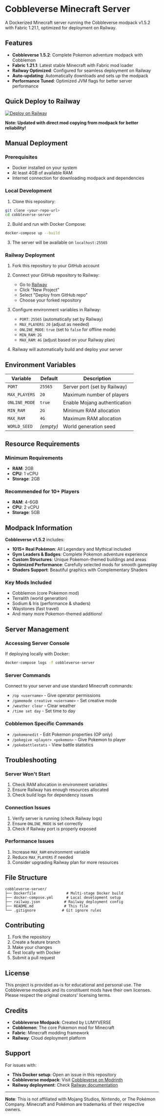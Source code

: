 # Cobbleverse Minecraft Server

A Dockerized Minecraft server running the Cobbleverse modpack v1.5.2 with Fabric 1.21.1, optimized for deployment on Railway.

## Features

- **Cobbleverse 1.5.2**: Complete Pokemon adventure modpack with Cobblemon
- **Fabric 1.21.1**: Latest stable Minecraft with Fabric mod loader
- **Railway Optimized**: Configured for seamless deployment on Railway
- **Auto-updating**: Automatically downloads and sets up the modpack
- **Performance Tuned**: Optimized JVM flags for better server performance

## Quick Deploy to Railway

[![Deploy on Railway](https://railway.app/button.svg)](https://railway.app/template/cobbleverse-minecraft)

**Note: Updated with direct mod copying from modpack for better reliability!**

## Manual Deployment

### Prerequisites

- Docker installed on your system
- At least 4GB of available RAM
- Internet connection for downloading modpack and dependencies

### Local Development

1. Clone this repository:
```bash
git clone <your-repo-url>
cd cobbleverse-server
```

2. Build and run with Docker Compose:
```bash
docker-compose up --build
```

3. The server will be available on `localhost:25565`

### Railway Deployment

1. Fork this repository to your GitHub account

2. Connect your GitHub repository to Railway:
   - Go to [Railway](https://railway.app)
   - Click "New Project"
   - Select "Deploy from GitHub repo"
   - Choose your forked repository

3. Configure environment variables in Railway:
   - `PORT`: `25565` (automatically set by Railway)
   - `MAX_PLAYERS`: `20` (adjust as needed)
   - `ONLINE_MODE`: `true` (set to `false` for offline mode)
   - `MIN_RAM`: `2G`
   - `MAX_RAM`: `4G` (adjust based on your Railway plan)

4. Railway will automatically build and deploy your server

## Environment Variables

| Variable | Default | Description |
|----------|---------|-------------|
| `PORT` | `25565` | Server port (set by Railway) |
| `MAX_PLAYERS` | `20` | Maximum number of players |
| `ONLINE_MODE` | `true` | Enable Mojang authentication |
| `MIN_RAM` | `2G` | Minimum RAM allocation |
| `MAX_RAM` | `4G` | Maximum RAM allocation |
| `WORLD_SEED` | _(empty)_ | World generation seed |

## Resource Requirements

### Minimum Requirements
- **RAM**: 2GB
- **CPU**: 1 vCPU
- **Storage**: 2GB

### Recommended for 10+ Players
- **RAM**: 4-6GB
- **CPU**: 2 vCPU
- **Storage**: 5GB

## Modpack Information

**Cobbleverse v1.5.2** includes:
- **1015+ Real Pokémon**: All Legendary and Mythical included
- **Gym Leaders & Badges**: Complete Pokemon adventure experience
- **Custom Structures**: Unique Pokemon-themed buildings and areas
- **Optimized Performance**: Carefully selected mods for smooth gameplay
- **Shaders Support**: Beautiful graphics with Complementary Shaders

### Key Mods Included
- Cobblemon (core Pokemon mod)
- Terralith (world generation)
- Sodium & Iris (performance & shaders)
- Waystones (fast travel)
- And many more Pokemon-themed additions!

## Server Management

### Accessing Server Console
If deploying locally with Docker:
```bash
docker-compose logs -f cobbleverse-server
```

### Server Commands
Connect to your server and use standard Minecraft commands:
- `/op <username>` - Give operator permissions
- `/gamemode creative <username>` - Set creative mode
- `/weather clear` - Clear weather
- `/time set day` - Set time to day

### Cobblemon Specific Commands
- `/pokemonedit` - Edit Pokemon properties (OP only)
- `/pokegive <player> <pokemon>` - Give Pokemon to player
- `/pokebattlestats` - View battle statistics

## Troubleshooting

### Server Won't Start
1. Check RAM allocation in environment variables
2. Ensure Railway has enough resources allocated
3. Check build logs for dependency issues

### Connection Issues
1. Verify server is running (check Railway logs)
2. Ensure `ONLINE_MODE` is set correctly
3. Check if Railway port is properly exposed

### Performance Issues
1. Increase `MAX_RAM` environment variable
2. Reduce `MAX_PLAYERS` if needed
3. Consider upgrading Railway plan for more resources

## File Structure

```
cobbleverse-server/
├── Dockerfile              # Multi-stage Docker build
├── docker-compose.yml      # Local development setup
├── railway.json           # Railway deployment config
├── README.md              # This file
└── .gitignore            # Git ignore rules
```

## Contributing

1. Fork the repository
2. Create a feature branch
3. Make your changes
4. Test locally with Docker
5. Submit a pull request

## License

This project is provided as-is for educational and personal use. The Cobbleverse modpack and its constituent mods have their own licenses. Please respect the original creators' licensing terms.

## Credits

- **Cobbleverse Modpack**: Created by LUMYVERSE
- **Cobblemon**: The core Pokemon mod for Minecraft
- **Fabric**: Minecraft modding framework
- **Railway**: Cloud deployment platform

## Support

For issues with:
- **This Docker setup**: Open an issue in this repository
- **Cobbleverse modpack**: Visit [Cobbleverse on Modrinth](https://modrinth.com/modpack/cobbleverse)
- **Railway deployment**: Check [Railway documentation](https://docs.railway.app)

---

**Note**: This is not affiliated with Mojang Studios, Nintendo, or The Pokémon Company. Minecraft and Pokémon are trademarks of their respective owners.
